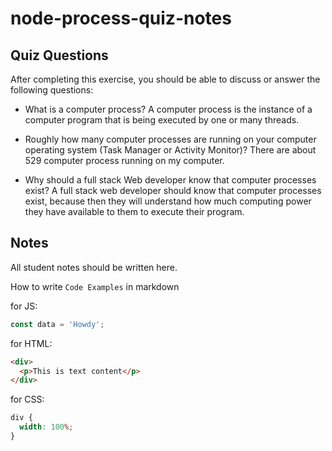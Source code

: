 # node-process-quiz-notes

## Quiz Questions

After completing this exercise, you should be able to discuss or answer the following questions:

- What is a computer process?
  A computer process is the instance of a computer program that is being executed by one or many threads.

- Roughly how many computer processes are running on your computer operating system (Task Manager or Activity Monitor)?
  There are about 529 computer process running on my computer.

- Why should a full stack Web developer know that computer processes exist?
  A full stack web developer should know that computer processes exist, because then they will understand how much computing power they have available to them to execute their program.

## Notes

All student notes should be written here.

How to write `Code Examples` in markdown

for JS:

```javascript
const data = 'Howdy';
```

for HTML:

```html
<div>
  <p>This is text content</p>
</div>
```

for CSS:

```css
div {
  width: 100%;
}
```

